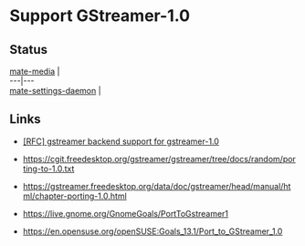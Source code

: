 # Support GStreamer-1.0

## Status

[mate-media](https://github.com/mate-desktop/mate-media) |  
---|---  
[mate-settings-daemon](https://github.com/mate-desktop/mate-settings-daemon) |  
  
## Links

  * [[RFC] gstreamer backend support for gstreamer-1.0](https://github.com/mate-desktop/mate-media/issues/9)

  * <https://cgit.freedesktop.org/gstreamer/gstreamer/tree/docs/random/porting-to-1.0.txt>

  * <https://gstreamer.freedesktop.org/data/doc/gstreamer/head/manual/html/chapter-porting-1.0.html>

  * <https://live.gnome.org/GnomeGoals/PortToGstreamer1>

  * <https://en.opensuse.org/openSUSE:Goals_13.1/Port_to_GStreamer_1.0>

